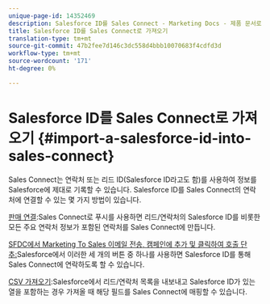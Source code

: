 ```yaml
---
unique-page-id: 14352469
description: Salesforce ID를 Sales Connect - Marketing Docs - 제품 문서로 가져오기
title: Salesforce ID를 Sales Connect로 가져오기
translation-type: tm+mt
source-git-commit: 47b2fee7d146c3dc558d4bbb10070683f4cdfd3d
workflow-type: tm+mt
source-wordcount: '171'
ht-degree: 0%

---
```



# Salesforce ID를 Sales Connect로 가져오기 {#import-a-salesforce-id-into-sales-connect}

Sales Connect는 연락처 또는 리드 ID(Salesforce ID라고도 함)를 사용하여 정보를 Salesforce에 제대로 기록할 수 있습니다. Salesforce ID를 Sales Connect의 연락처에 연결할 수 있는 몇 가지 방법이 있습니다.

[판매 연결](http://docs.marketo.com/x/F4PS):Sales Connect로 푸시를 사용하면 리드/연락처의 Salesforce ID를 비롯한 모든 주요 연락처 정보가 포함된 연락처를 Sales Connect에 만듭니다.

[SFDC에서 Marketing To Sales 이메일 전송, 캠페인에 추가 및 클릭하여 호출 단추:](http://docs.marketo.com/x/DYPS)Salesforce에서 이러한 세 개의 버튼 중 하나를 사용하면 Salesforce ID를 통해 Sales Connect에 연락하도록 할 수 있습니다.

[CSV 가져오기](http://docs.marketo.com/x/HIPS):Salesforce에서 리드/연락처 목록을 내보내고 Salesforce ID가 있는 열을 포함하는 경우 가져올 때 해당 필드를 Sales Connect에 매핑할 수 있습니다.
